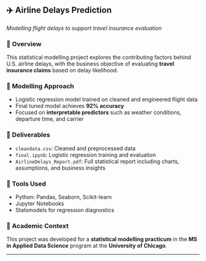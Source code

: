 ## ✈️ Airline Delays Prediction  
*Modelling flight delays to support travel insurance evaluation*

### 🌟 Overview  
This statistical modelling project explores the contributing factors behind U.S. airline delays, with the business objective of evaluating **travel insurance claims** based on delay likelihood.

### 🌟 Modelling Approach  
- Logistic regression model trained on cleaned and engineered flight data  
- Final tuned model achieves **92% accuracy**  
- Focused on **interpretable predictors** such as weather conditions, departure time, and carrier

### 🌟 Deliverables  
- `cleandata.csv`: Cleaned and preprocessed data  
- `final.ipynb`: Logistic regression training and evaluation  
- `AirlineDelays_Report.pdf`: Full statistical report including charts, assumptions, and business insights

### 🌟 Tools Used  
- Python: Pandas, Seaborn, Scikit-learn  
- Jupyter Notebooks  
- Statsmodels for regression diagnostics

### 🌟 Academic Context  
This project was developed for a **statistical modelling practicum** in the **MS in Applied Data Science** program at the **University of Chicago**.

---
